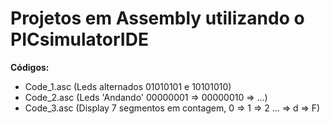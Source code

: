# Projetos em Assembly utilizando o PICsimulatorIDE

**Códigos:**
- Code_1.asc (Leds alternados 01010101 e 10101010)
- Code_2.asc (Leds 'Andando' 00000001 => 00000010 => ...)
- Code_3.asc (Display 7 segmentos em contagem, 0 => 1 => 2 ... => d => F)
